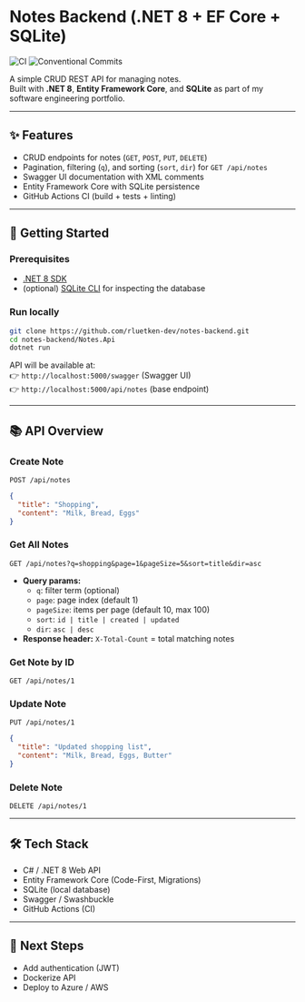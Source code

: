 ﻿# Notes Backend (.NET 8 + EF Core + SQLite)

![CI](https://github.com/rluetken-dev/notes-backend/actions/workflows/ci.yml/badge.svg)
![Conventional Commits](https://img.shields.io/badge/Conventional%20Commits-1.0.0-yellow.svg)

A simple CRUD REST API for managing notes.  
Built with **.NET 8**, **Entity Framework Core**, and **SQLite** as part of my software engineering portfolio.

---

## ✨ Features
- CRUD endpoints for notes (`GET`, `POST`, `PUT`, `DELETE`)
- Pagination, filtering (`q`), and sorting (`sort`, `dir`) for `GET /api/notes`
- Swagger UI documentation with XML comments
- Entity Framework Core with SQLite persistence
- GitHub Actions CI (build + tests + linting)

---

## 🚀 Getting Started

### Prerequisites
- [.NET 8 SDK](https://dotnet.microsoft.com/en-us/download)
- (optional) [SQLite CLI](https://www.sqlite.org/download.html) for inspecting the database

### Run locally
```bash
git clone https://github.com/rluetken-dev/notes-backend.git
cd notes-backend/Notes.Api
dotnet run
```

API will be available at:  
👉 `http://localhost:5000/swagger` (Swagger UI)  
👉 `http://localhost:5000/api/notes` (base endpoint)

---

## 📚 API Overview

### Create Note
`POST /api/notes`

```json
{
  "title": "Shopping",
  "content": "Milk, Bread, Eggs"
}
```

### Get All Notes
`GET /api/notes?q=shopping&page=1&pageSize=5&sort=title&dir=asc`

- **Query params:**
  - `q`: filter term (optional)
  - `page`: page index (default 1)
  - `pageSize`: items per page (default 10, max 100)
  - `sort`: `id | title | created | updated`
  - `dir`: `asc | desc`
- **Response header:** `X-Total-Count` = total matching notes

### Get Note by ID
`GET /api/notes/1`

### Update Note
`PUT /api/notes/1`

```json
{
  "title": "Updated shopping list",
  "content": "Milk, Bread, Eggs, Butter"
}
```

### Delete Note
`DELETE /api/notes/1`

---

## 🛠️ Tech Stack
- C# / .NET 8 Web API
- Entity Framework Core (Code-First, Migrations)
- SQLite (local database)
- Swagger / Swashbuckle
- GitHub Actions (CI)

---

## 📌 Next Steps
- Add authentication (JWT)
- Dockerize API
- Deploy to Azure / AWS
